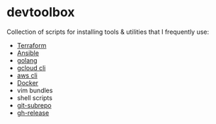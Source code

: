 # devtoolbox
Collection of scripts for installing tools & utilities that I frequently use:
* [Terraform](https://www.terraform.io/)
* [Ansible](https://www.ansible.com/)
* [golang](https://golang.org/)
* [gcloud cli](https://cloud.google.com/sdk/)
* [aws cli](https://aws.amazon.com/cli/)
* [Docker](https://www.docker.com/)
* vim bundles
* shell scripts
* [git-subrepo](https://github.com/ingydotnet/git-subrepo)
* [gh-release](https://github.com/progrium/gh-release)

